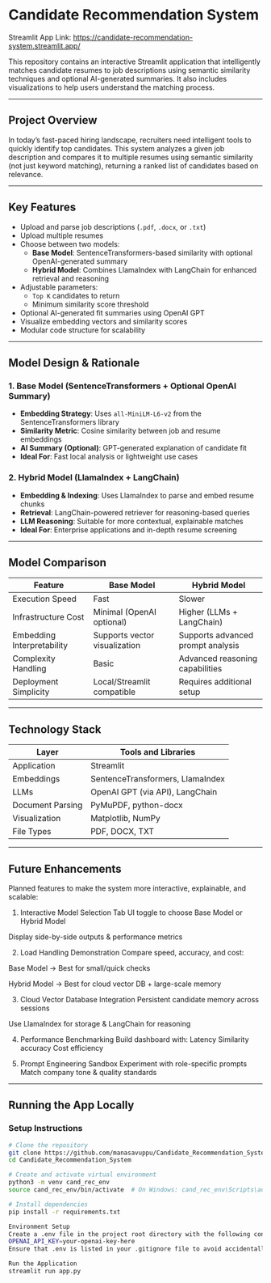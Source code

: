 # Candidate Recommendation System
Streamlit App Link: https://candidate-recommendation-system.streamlit.app/

This repository contains an interactive Streamlit application that intelligently matches candidate resumes to job descriptions using semantic similarity techniques and optional AI-generated summaries. It also includes visualizations to help users understand the matching process.

---

## Project Overview

In today’s fast-paced hiring landscape, recruiters need intelligent tools to quickly identify top candidates. This system analyzes a given job description and compares it to multiple resumes using semantic similarity (not just keyword matching), returning a ranked list of candidates based on relevance.

---

## Key Features

- Upload and parse job descriptions (`.pdf`, `.docx`, or `.txt`)
- Upload multiple resumes
- Choose between two models:
  - **Base Model**: SentenceTransformers-based similarity with optional OpenAI-generated summary
  - **Hybrid Model**: Combines LlamaIndex with LangChain for enhanced retrieval and reasoning
- Adjustable parameters:
  - `Top K` candidates to return
  - Minimum similarity score threshold
- Optional AI-generated fit summaries using OpenAI GPT
- Visualize embedding vectors and similarity scores
- Modular code structure for scalability

---

## Model Design & Rationale

### 1. Base Model (SentenceTransformers + Optional OpenAI Summary)

- **Embedding Strategy**: Uses `all-MiniLM-L6-v2` from the SentenceTransformers library
- **Similarity Metric**: Cosine similarity between job and resume embeddings
- **AI Summary (Optional)**: GPT-generated explanation of candidate fit
- **Ideal For**: Fast local analysis or lightweight use cases

### 2. Hybrid Model (LlamaIndex + LangChain)

- **Embedding & Indexing**: Uses LlamaIndex to parse and embed resume chunks
- **Retrieval**: LangChain-powered retriever for reasoning-based queries
- **LLM Reasoning**: Suitable for more contextual, explainable matches
- **Ideal For**: Enterprise applications and in-depth resume screening

---

## Model Comparison

| Feature                  | Base Model                        | Hybrid Model                         |
|--------------------------|------------------------------------|--------------------------------------|
| Execution Speed          | Fast                               | Slower                               |
| Infrastructure Cost      | Minimal (OpenAI optional)          | Higher (LLMs + LangChain)            |
| Embedding Interpretability | Supports vector visualization    | Supports advanced prompt analysis    |
| Complexity Handling      | Basic                              | Advanced reasoning capabilities       |
| Deployment Simplicity    | Local/Streamlit compatible         | Requires additional setup            |

---

## Technology Stack

| Layer             | Tools and Libraries                      |
|-------------------|------------------------------------------|
| Application       | Streamlit                               |
| Embeddings        | SentenceTransformers, LlamaIndex         |
| LLMs              | OpenAI GPT (via API), LangChain          |
| Document Parsing  | PyMuPDF, python-docx                     |
| Visualization     | Matplotlib, NumPy                        |
| File Types        | PDF, DOCX, TXT                           |

---
## Future Enhancements
Planned features to make the system more interactive, explainable, and scalable:

1. Interactive Model Selection Tab
UI toggle to choose Base Model or Hybrid Model

Display side-by-side outputs & performance metrics

2. Load Handling Demonstration
Compare speed, accuracy, and cost:

Base Model → Best for small/quick checks

Hybrid Model → Best for cloud vector DB + large-scale memory

3. Cloud Vector Database Integration
Persistent candidate memory across sessions

Use LlamaIndex for storage & LangChain for reasoning

4. Performance Benchmarking
Build dashboard with:
Latency
Similarity accuracy
Cost efficiency

5. Prompt Engineering Sandbox
Experiment with role-specific prompts
Match company tone & quality standards
---
## Running the App Locally

### Setup Instructions

```bash
# Clone the repository
git clone https://github.com/manasavuppu/Candidate_Recommendation_System.git
cd Candidate_Recommendation_System

# Create and activate virtual environment
python3 -m venv cand_rec_env
source cand_rec_env/bin/activate  # On Windows: cand_rec_env\Scripts\activate

# Install dependencies
pip install -r requirements.txt

Environment Setup
Create a .env file in the project root directory with the following content:
OPENAI_API_KEY=your-openai-key-here
Ensure that .env is listed in your .gitignore file to avoid accidentally pushing secrets to GitHub.

Run the Application
streamlit run app.py

